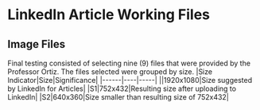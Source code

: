 # LinkedIn Article Working Files

## Image Files

Final testing consisted of selecting nine (9) files that were provided by the Professor Ortiz.  The files selected were grouped by size. 
|Size Indicator|Size|Significance|
|------|----|-----|
||1920x1080|Size suggested by LinkedIn for Articles|
|S1|752x432|Resulting size after uploading to LinkedIn|
|S2|640x360|Size smaller than resulting size of 752x432|



